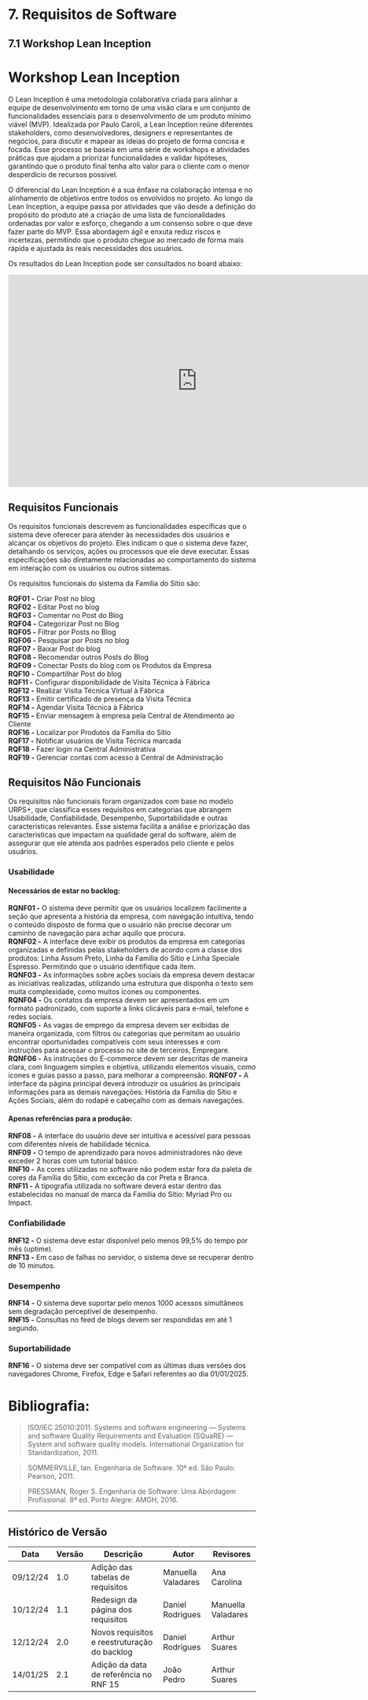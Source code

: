 # 7. Requisitos de Software

## 7.1 Workshop Lean Inception

# Workshop Lean Inception

O Lean Inception é uma metodologia colaborativa criada para alinhar a equipe de desenvolvimento em torno de uma visão clara e um conjunto de funcionalidades essenciais para o desenvolvimento de um produto mínimo viável (MVP). Idealizada por Paulo Caroli, a Lean Inception reúne diferentes stakeholders, como desenvolvedores, designers e representantes de negócios, para discutir e mapear as ideias do projeto de forma concisa e focada. Esse processo se baseia em uma série de workshops e atividades práticas que ajudam a priorizar funcionalidades e validar hipóteses, garantindo que o produto final tenha alto valor para o cliente com o menor desperdício de recursos possível.

O diferencial do Lean Inception é a sua ênfase na colaboração intensa e no alinhamento de objetivos entre todos os envolvidos no projeto. Ao longo da Lean Inception, a equipe passa por atividades que vão desde a definição do propósito do produto até a criação de uma lista de funcionalidades ordenadas por valor e esforço, chegando a um consenso sobre o que deve fazer parte do MVP. Essa abordagem ágil e enxuta reduz riscos e incertezas, permitindo que o produto chegue ao mercado de forma mais rápida e ajustada às reais necessidades dos usuários.

Os resultados do Lean Inception pode ser consultados no board abaixo:

<iframe width="768" height="432" src="https://miro.com/app/live-embed/uXjVLJUh_Eo=/?moveToViewport=-6919,-1897,12879,5798&embedId=144438836556" frameborder="0" scrolling="no" allow="fullscreen; clipboard-read; clipboard-write" allowfullscreen></iframe>

<br>

## Requisitos Funcionais

Os requisitos funcionais descrevem as funcionalidades específicas que o sistema deve oferecer para atender às necessidades dos usuários e alcançar os objetivos do projeto. Eles indicam o que o sistema deve fazer, detalhando os serviços, ações ou processos que ele deve executar. Essas especificações são diretamente relacionadas ao comportamento do sistema em interação com os usuários ou outros sistemas.

Os requisitos funcionais do sistema da Família do Sítio são:

**RQF01 -** Criar Post no blog <br>
**RQF02 -** Editar Post no blog <br>
**RQF03 -** Comentar no Post do Blog <br>
**RQF04 -** Categorizar Post no Blog <br>
**RQF05 -** Filtrar por Posts no Blog <br>
**RQF06 -** Pesquisar por Posts no blog <br>
**RQF07 -** Baixar Post do blog <br>
**RQF08 -** Recomendar outros Posts do Blog <br>
**RQF09 -** Conectar Posts do blog com os Produtos da Empresa <br>
**RQF10 -** Compartilhar Post do blog <br>
**RQF11 -** Configurar disponibilidade de Visita Técnica à Fábrica<br>
**RQF12 -** Realizar Visita Técnica Virtual à Fábrica<br>
**RQF13 -** Emitir certificado de presença da Visita Técnica <br>
**RQF14 -** Agendar Visita Técnica à Fábrica <br>
**RQF15 -** Enviar mensagem à empresa pela Central de Atendimento ao Cliente <br>
**RQF16 -** Localizar por Produtos da Família do Sítio <br>
**RQF17 -** Notificar usuários de Visita Técnica marcada<br>
**RQF18 -** Fazer login na Central Administrativa <br>
**RQF19 -** Gerenciar contas com acesso à Central de Administração

## Requisitos Não Funcionais

Os requisitos não funcionais foram organizados com base no modelo URPS+, que classifica esses requisitos em categorias que abrangem Usabilidade, Confiabilidade, Desempenho, Suportabilidade e outras características relevantes. Esse sistema facilita a análise e priorização das características que impactam na qualidade geral do software, além de assegurar que ele atenda aos padrões esperados pelo cliente e pelos usuários.

### Usabilidade

#### Necessários de estar no backlog:
**RQNF01 -** O sistema deve permitir que os usuários localizem facilmente a seção que apresenta a história da empresa, com navegação intuitiva, tendo o conteúdo disposto de forma que o usuário não precise decorar um caminho de navegação para achar aquilo que procura. <br>
**RQNF02 -** A interface deve exibir os produtos da empresa em categorias organizadas e definidas pelas stakeholders de acordo com a classe dos produtos: Linha Assum Preto, Linha da Família do Sítio e Linha Speciale Espresso. Permitindo que o usuário identifique cada item.<br>
**RQNF03 -** As informações sobre ações sociais da empresa devem destacar as iniciativas realizadas, utilizando uma estrutura que disponha o texto sem muita complexidade, como muitos ícones ou componentes. <br>
**RQNF04 -** Os contatos da empresa devem ser apresentados em um formato padronizado, com suporte a links clicáveis para e-mail, telefone e redes sociais. <br>
**RQNF05 -** As vagas de emprego da empresa devem ser exibidas de maneira organizada, com filtros ou categorias que permitam ao usuário encontrar oportunidades compatíveis com seus interesses e com instruções para acessar o processo no site de terceiros, Empregare. <br>
**RQNF06 -** As instruções do E-commerce devem ser descritas de maneira clara, com linguagem simples e objetiva, utilizando elementos visuais, como ícones e guias passo a passo, para melhorar a compreensão.
**RQNF07 -** A interface da página principal deverá introduzir os usuários às principais informações para as demais navegações: História da Família do Sítio e Ações Sociais, além do rodapé e cabeçalho com as demais navegações.

#### Apenas referências para a produção:
**RNF08 -** A interface do usuário deve ser intuitiva e acessível para pessoas com diferentes níveis de habilidade técnica. <br>
**RNF09 -** O tempo de aprendizado para novos administradores não deve exceder 2 horas com um tutorial básico. <br>
**RNF10 -** As cores utilizadas no software não podem estar fora da paleta de cores da Família do Sítio, com exceção da cor Preta e Branca. <br>
**RNF11 -** A tipografia utilizada no software deverá estar dentro das estabelecidas no manual de marca da Família do Sítio: Myriad Pro ou Impact. 

### Confiabilidade

**RNF12 -** O sistema deve estar disponível pelo menos 99,5% do tempo por mês (uptime). <br>
**RNF13 -** Em caso de falhas no servidor, o sistema deve se recuperar dentro de 10 minutos.

### Desempenho

**RNF14 -** O sistema deve suportar pelo menos 1000 acessos simultâneos sem degradação perceptível de desempenho. <br>
**RNF15 -** Consultas no feed de blogs devem ser respondidas em até 1 segundo.

### Suportabilidade

**RNF16 -** O sistema deve ser compatível com as últimas duas versões dos navegadores Chrome, Firefox, Edge e Safari referentes ao dia 01/01/2025. <br>

# Bibliografia:

> ISO/IEC 25010:2011. Systems and software engineering — Systems and software Quality Requirements and Evaluation (SQuaRE) — System and software quality models. International Organization for Standardization, 2011.

> SOMMERVILLE, Ian. Engenharia de Software. 10ª ed. São Paulo: Pearson, 2011.

> PRESSMAN, Roger S. Engenharia de Software: Uma Abordagem Profissional. 8ª ed. Porto Alegre: AMGH, 2016.

---
## Histórico de Versão
Data     | Versão | Descrição           | Autor    | Revisores 
-------- | ------ | ------------------- | -------- | ---------
09/12/24 | 1.0 | Adição das tabelas de requisitos | Manuella Valadares | Ana Carolina
10/12/24 | 1.1 | Redesign da página dos requisitos | Daniel Rodrigues | Manuella Valadares
12/12/24 | 2.0 | Novos requisitos e reestruturação do backlog | Daniel Rodrigues | Arthur Suares
14/01/25 | 2.1 | Adição da data de referência no RNF 15 | João Pedro | Arthur Suares





